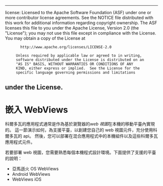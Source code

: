* * *

license: Licensed to the Apache Software Foundation (ASF) under one or more contributor license agreements. See the NOTICE file distributed with this work for additional information regarding copyright ownership. The ASF licenses this file to you under the Apache License, Version 2.0 (the "License"); you may not use this file except in compliance with the License. You may obtain a copy of the License at

           http://www.apache.org/licenses/LICENSE-2.0
    
         Unless required by applicable law or agreed to in writing,
         software distributed under the License is distributed on an
         "AS IS" BASIS, WITHOUT WARRANTIES OR CONDITIONS OF ANY
         KIND, either express or implied.  See the License for the
         specific language governing permissions and limitations
    

## under the License.

# 嵌入 WebViews

科爾多瓦的應用程式通常是作為基於瀏覽器的*web 視圖*在本機的移動平臺內實現的。 這一節演示如何，為支援平臺，以創建您自己的 web 視圖元件，充分使用科爾多瓦的 api。 然後，您可以部署在混合應用程式中的本機組件以及這些科爾多瓦應用程式元件。

若要部署 web 視圖，您需要熟悉每個本機程式設計環境。下面提供了支援的平臺的說明：

*   亞馬遜火 OS WebViews
*   Android WebViews
*   WebViews iOS
